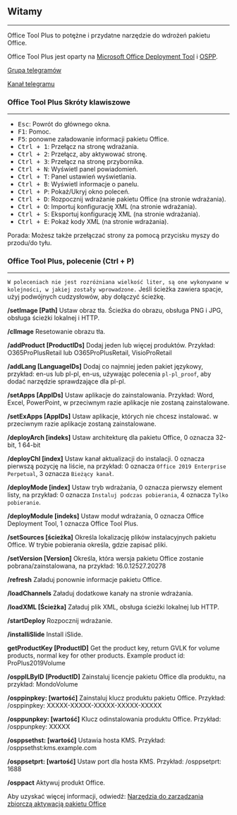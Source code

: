 ## Witamy

---

Office Tool Plus to potężne i przydatne narzędzie do wdrożeń pakietu Office.

Office Tool Plus jest oparty na [Microsoft Office Deployment Tool](https://aka.ms/ODT) i [OSPP](https://docs.microsoft.com/pl-pl/DeployOffice/vlactivation/tools-to-manage-volume-activation-of-office).

[Grupa telegramów](https://otp.landian.vip/grouplink/telegram.html)

[Kanał telegramu](https://t.me/otp_channel)

### Office Tool Plus Skróty klawiszowe

---

- <kbd>Esc</kbd>: Powrót do głównego okna.
- <kbd>F1</kbd>: Pomoc.
- <kbd>F5</kbd>: ponowne załadowanie informacji pakietu Office.
- <kbd>Ctrl + 1</kbd>: Przełącz na stronę wdrażania.
- <kbd>Ctrl + 2</kbd>: Przełącz, aby aktywować stronę.
- <kbd>Ctrl + 3</kbd>: Przełącz na stronę przybornika.
- <kbd>Ctrl + N</kbd>: Wyświetl panel powiadomień.
- <kbd>Ctrl + T</kbd>: Panel ustawień wyświetlania.
- <kbd>Ctrl + B</kbd>: Wyświetl informacje o panelu.
- <kbd>Ctrl + P</kbd>: Pokaż/Ukryj okno poleceń.
- <kbd>Ctrl + D</kbd>: Rozpocznij wdrażanie pakietu Office (na stronie wdrażania).
- <kbd>Ctrl + O</kbd>: Importuj konfigurację XML (na stronie wdrażania).
- <kbd>Ctrl + S</kbd>: Eksportuj konfigurację XML (na stronie wdrażania).
- <kbd>Ctrl + E</kbd>: Pokaż kody XML (na stronie wdrażania).

Porada: Możesz także przełączać strony za pomocą przycisku myszy do przodu/do tyłu.

### Office Tool Plus, polecenie (Ctrl + P)

---

`W poleceniach nie jest rozróżniana wielkość liter, są one wykonywane w kolejności, w jakiej zostały wprowadzone.` Jeśli ścieżka zawiera spacje, użyj podwójnych cudzysłowów, aby dołączyć ścieżkę.

**/setImage [Path]** Ustaw obraz tła. Ścieżka do obrazu, obsługa PNG i JPG, obsługa ścieżki lokalnej i HTTP.

**/clImage** Resetowanie obrazu tła.

**/addProduct [ProductIDs]** Dodaj jeden lub więcej produktów. Przykład: O365ProPlusRetail lub O365ProPlusRetail, VisioProRetail

**/addLang [LanguageIDs]** Dodaj co najmniej jeden pakiet językowy, przykład: en-us lub pl-pl, en-us, używając polecenia `pl-pl_proof`, aby dodać narzędzie sprawdzające dla pl-pl.

**/setApps [AppIDs]** Ustaw aplikacje do zainstalowania. Przykład: Word, Excel, PowerPoint, w przeciwnym razie aplikacje nie zostaną zainstalowane.

**/setExApps [AppIDs]** Ustaw aplikacje, których nie chcesz instalować. w przeciwnym razie aplikacje zostaną zainstalowane.

**/deployArch [indeks]** Ustaw architekturę dla pakietu Office, 0 oznacza 32-bit, 1 64-bit

**/deployChl [index]** Ustaw kanał aktualizacji do instalacji. 0 oznacza pierwszą pozycję na liście, na przykład: 0 oznacza `Office 2019 Enterprise Perpetual`, 3 oznacza `Bieżący kanał`.

**/deployMode [index]** Ustaw tryb wdrażania, 0 oznacza pierwszy element listy, na przykład: 0 oznacza `Instaluj podczas pobierania`, 4 oznacza `Tylko pobieranie`.

**/deployModule [indeks]** Ustaw moduł wdrażania, 0 oznacza Office Deployment Tool, 1 oznacza Office Tool Plus.

**/setSources [ścieżka]** Określa lokalizację plików instalacyjnych pakietu Office. W trybie pobierania określa, gdzie zapisać pliki.

**/setVersion [Version]** Określa, która wersja pakietu Office zostanie pobrana/zainstalowana, na przykład: 16.0.12527.20278

**/refresh** Załaduj ponownie informacje pakietu Office.

**/loadChannels** Załaduj dodatkowe kanały na stronie wdrażania.

**/loadXML [Ścieżka]** Załaduj plik XML, obsługa ścieżki lokalnej lub HTTP.

**/startDeploy** Rozpocznij wdrażanie.

**/installiSlide** Install iSlide.

**getProductKey [ProductID]** Get the product key, return GVLK for volume products, normal key for other products. Example product id: ProPlus2019Volume

**/osppILByID [ProductID]** Zainstaluj licencje pakietu Office dla produktu, na przykład: MondoVolume

**/osppinpkey: [wartość]** Zainstaluj klucz produktu pakietu Office. Przykład: /osppinpkey: XXXXX-XXXXX-XXXXX-XXXXX-XXXXX

**/osppunpkey: [wartość]** Klucz odinstalowania produktu Office. Przykład: /osppunpkey: XXXXX

**/osppsethst: [wartość]** Ustawia hosta KMS. Przykład: /osppsethst:kms.example.com

**/osppsetprt: [wartość]** Ustaw port dla hosta KMS. Przykład: /osppsetprt: 1688

**/osppact** Aktywuj produkt Office.

Aby uzyskać więcej informacji, odwiedź: [Narzędzia do zarządzania zbiorczą aktywacją pakietu Office](https://docs.microsoft.com/pl-pl/deployoffice/vlactivation/tools-to-manage-volume-activation-of-office)
